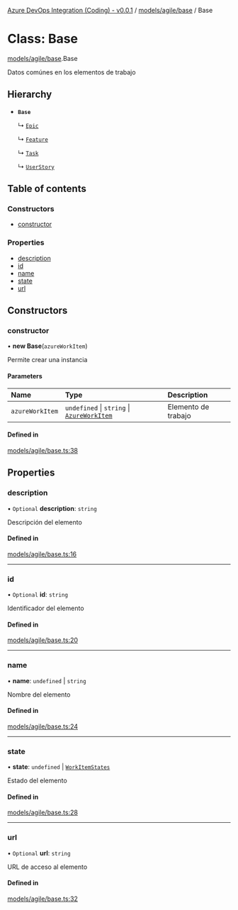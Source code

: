 [Azure DevOps Integration (Coding) - v0.0.1](../README.md) / [models/agile/base](../modules/models_agile_base.md) / Base

# Class: Base

[models/agile/base](../modules/models_agile_base.md).Base

Datos comúnes en los elementos de trabajo

## Hierarchy

- **`Base`**

  ↳ [`Epic`](models_agile_epic.Epic.md)

  ↳ [`Feature`](models_agile_feature.Feature.md)

  ↳ [`Task`](models_agile_task.Task.md)

  ↳ [`UserStory`](models_agile_userStory.UserStory.md)

## Table of contents

### Constructors

- [constructor](models_agile_base.Base.md#constructor)

### Properties

- [description](models_agile_base.Base.md#description)
- [id](models_agile_base.Base.md#id)
- [name](models_agile_base.Base.md#name)
- [state](models_agile_base.Base.md#state)
- [url](models_agile_base.Base.md#url)

## Constructors

### constructor

• **new Base**(`azureWorkItem`)

Permite crear una instancia

#### Parameters

| Name | Type | Description |
| :------ | :------ | :------ |
| `azureWorkItem` | `undefined` \| `string` \| [`AzureWorkItem`](models_azureDevOps_azureWorkItem.AzureWorkItem.md) | Elemento de trabajo |

#### Defined in

[models/agile/base.ts:38](https://github.com/jeysgar1/azure-devops-api-kms/blob/9e6388c/src/models/agile/base.ts#L38)

## Properties

### description

• `Optional` **description**: `string`

Descripción del elemento

#### Defined in

[models/agile/base.ts:16](https://github.com/jeysgar1/azure-devops-api-kms/blob/9e6388c/src/models/agile/base.ts#L16)

___

### id

• `Optional` **id**: `string`

Identificador del elemento

#### Defined in

[models/agile/base.ts:20](https://github.com/jeysgar1/azure-devops-api-kms/blob/9e6388c/src/models/agile/base.ts#L20)

___

### name

• **name**: `undefined` \| `string`

Nombre del elemento

#### Defined in

[models/agile/base.ts:24](https://github.com/jeysgar1/azure-devops-api-kms/blob/9e6388c/src/models/agile/base.ts#L24)

___

### state

• **state**: `undefined` \| [`WorkItemStates`](../enums/categories_workItemStates.WorkItemStates.md)

Estado del elemento

#### Defined in

[models/agile/base.ts:28](https://github.com/jeysgar1/azure-devops-api-kms/blob/9e6388c/src/models/agile/base.ts#L28)

___

### url

• `Optional` **url**: `string`

URL de acceso al elemento

#### Defined in

[models/agile/base.ts:32](https://github.com/jeysgar1/azure-devops-api-kms/blob/9e6388c/src/models/agile/base.ts#L32)
